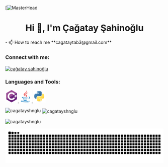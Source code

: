 [![MasterHead](https://theriagames.com/wp-content/uploads/2025/02/996c6-17160325963886-1920-1024x576.webp)

<h1 align="center">Hi 👋, I'm Çağatay Şahinoğlu</h1>
- 📫 How to reach me **cagataytab3@gmail.com**

<h3 align="left">Connect with me:</h3>
<p align="left">
<a href="https://linkedin.com/in/çağatay şahinoğlu" target="blank"><img align="center" src="https://raw.githubusercontent.com/rahuldkjain/github-profile-readme-generator/master/src/images/icons/Social/linked-in-alt.svg" alt="çağatay şahinoğlu" height="30" width="40" /></a>
</p>

<h3 align="left">Languages and Tools:</h3>
<p align="left"> <a href="https://www.w3schools.com/cs/" target="_blank" rel="noreferrer"> <img src="https://raw.githubusercontent.com/devicons/devicon/master/icons/csharp/csharp-original.svg" alt="csharp" width="40" height="40"/> </a> <a href="https://www.java.com" target="_blank" rel="noreferrer"> <img src="https://raw.githubusercontent.com/devicons/devicon/master/icons/java/java-original.svg" alt="java" width="40" height="40"/> </a> <a href="https://www.python.org" target="_blank" rel="noreferrer"> <img src="https://raw.githubusercontent.com/devicons/devicon/master/icons/python/python-original.svg" alt="python" width="40" height="40"/> </a> </p>

<p><img align="left" src="https://github-readme-stats.vercel.app/api/top-langs?username=cagatayshnglu&show_icons=true&locale=en&layout=compact" alt="cagatayshnglu" /></p>

<p>&nbsp;<img align="center" src="https://github-readme-stats.vercel.app/api?username=cagatayshnglu&show_icons=true&locale=en" alt="cagatayshnglu" /></p>

<p><img align="center" src="https://github-readme-streak-stats.herokuapp.com/?user=cagatayshnglu&" alt="cagatayshnglu" /></p>




<picture>
  <source media="(prefers-color-scheme: dark)" srcset="https://raw.githubusercontent.com/Cagatayshnglu/Cagatayshnglu/output/github-contribution-grid-snake-dark.svg">
  <source media="(prefers-color-scheme: light)" srcset="https://raw.githubusercontent.com/Cagatayshnglu/Cagatayshnglu/output/github-contribution-grid-snake.svg">
  <img alt="github contribution grid snake animation" src="https://raw.githubusercontent.com/Cagatayshnglu/Cagatayshnglu/output/github-contribution-grid-snake.svg">
</picture>
